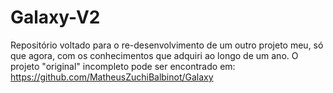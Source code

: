 # Galaxy-V2
Repositório voltado para o re-desenvolvimento de um outro projeto meu, só que agora, com os conhecimentos que adquiri ao longo de um ano.  O projeto "original" incompleto pode ser encontrado em: https://github.com/MatheusZuchiBalbinot/Galaxy

